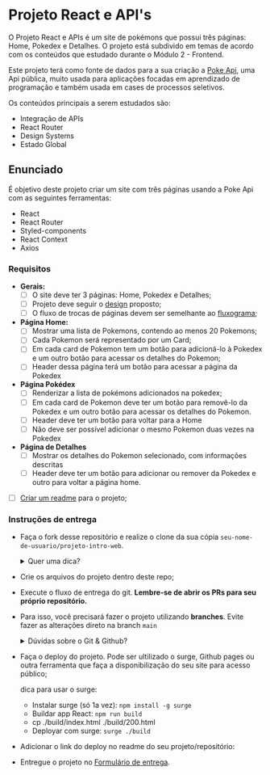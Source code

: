 # **Projeto React e API's**
O Projeto React e APIs é um site de pokémons que possui três páginas: Home, Pokedex e Detalhes. O projeto está subdivido em temas de acordo com os conteúdos que estudado durante o Módulo 2 - Frontend.

Este projeto terá como fonte de dados para a sua criação a [Poke Api](https://pokeapi.co/ "Poke Api"), uma Api pública, muito usada para aplicações focadas em aprendizado de programação e também usada em cases de processos seletivos.

Os conteúdos principais  a serem estudados são:

- Integração de APIs
- React Router
- Design Systems
- Estado Global

## **Enunciado**
É objetivo deste projeto criar um site com três páginas usando a Poke Api com as seguintes ferramentas:

- React
- React Router
- Styled-components
- React Context
- Axios

### **Requisitos**
- **Gerais:**
	- [ ] O site deve ter 3 páginas: Home, Pokedex e Detalhes;
	- [ ] Projeto deve seguir o [design](https://www.figma.com/file/KseyA2Ofghiek2Cy3ZaDre/Poked%C3%A9x?t=AEi3zEmWmarf1FbP-0 "design") proposto;
	- [ ] O fluxo de trocas de páginas devem ser semelhante ao [fluxograma](https://www.figma.com/proto/KseyA2Ofghiek2Cy3ZaDre/Poked%C3%A9x?page-id=0%3A1&node-id=2%3A2&viewport=358%2C197%2C0.27&scaling=scale-down&starting-point-node-id=2%3A2 "fluxograma");
- **Página Home:**
	- [ ]  Mostrar uma lista de Pokemons, contendo ao menos 20 Pokemons;
	- [ ] Cada Pokemon será representado por um Card;
	- [ ] Em cada card de Pokemon tem um botão para adicioná-lo à Pokedex e um outro botão para acessar os detalhes do Pokemon;
	- [ ] Header dessa página terá um botão para acessar a página da Pokedex
- **Página Pokédex**
	- [ ] Renderizar a lista de pokémons adicionados na pokedex;
	- [ ] Em cada card de Pokemon deve ter um botão para removê-lo da Pokedex e um outro botão para acessar os detalhes do Pokemon.
	- [ ] Header deve ter um botão para voltar para a Home
	- [ ] Não deve ser possível adicionar o mesmo Pokemon duas vezes na Pokedex
- **Página de Detalhes**
	- [ ] Mostrar os detalhes do Pokemon selecionado, com informações descritas
	- [ ] Header deve ter um botão para adicionar ou remover da Pokedex e outro para voltar a página home.
- [ ] [Criar um readme](https://www.youtube.com/watch?v=1QKwP0SJK-c "Crie um readme") para o projeto;


### Instruções de entrega

- Faça o fork desse repositório e realize o clone da sua cópia `seu-nome-de-usuario/projeto-intro-web`.
   <details>
   <summary>Quer uma dica?</summary>
   <img src="https://firebasestorage.googleapis.com/v0/b/assets-conteudo.appspot.com/o/gerais%2Ffork.png?alt=media&token=7030e997-246a-41fe-a75f-2a2ced61e54d" alt="Como adicionar o projeto no repositório"/>
   </details>
- Crie os arquivos do projeto dentro deste repo;
- Execute o fluxo de entrega do git. **Lembre-se de abrir os PRs para seu próprio repositório.**
- Para isso, você precisará fazer o projeto utilizando **branches**. Evite fazer as alterações direto na branch ```main```
    <details>
       <summary>Dúvidas sobre o Git & Github?</summary>
       <p>Adiciomos um vídeo explicando o <strong>processo de entrega</strong> [do fork ao pull request] no Material Assincrono da <a href="https://classroom.google.com/w/NTM0NjA2NDg3MjIx/tc/NTM2NDg5NTQyODg4">A005 - Git e Github</a>. Esse vídeo também exemplifica situações que podem acontecer durante o fluxo de utilização do Git.</p>
    </details>
- Faça o deploy do projeto. Pode ser ultilizado o surge, Github pages ou outra ferramenta que faça a disponibilização do seu site para acesso público;
				
	dica para usar o surge:
	* Instalar surge (só 1a vez): `npm install -g surge`
	* Buildar app React: `npm run build`
	* cp ./build/index.html ./build/200.html
	* Deployar com surge: `surge ./build`
- Adicionar o link do deploy no readme do seu projeto/repositório:


- Entregue o projeto no [Formulário de entrega](https://docs.google.com/forms/d/e/1FAIpQLSfGGRaglpzWpdREBBfq3eUCMXkRXuiS61Zfyy0L_Ce0uNIXTA/viewform).
